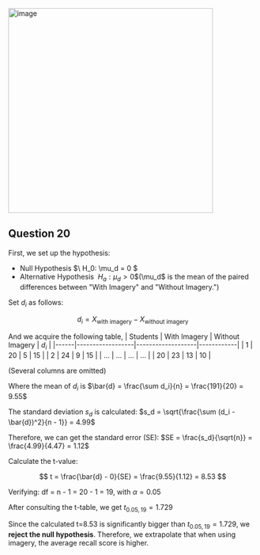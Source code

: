 <img width="414" alt="image" src="https://github.com/user-attachments/assets/9ccba98d-1653-4fe9-9c4e-ac4cc5ef48b7" />

## Question 20

First, we set up the hypothesis:
- Null Hypothesis $\ H_0: \mu_d = 0 \$
- Alternative Hypothesis $\ H_a: \mu_d > 0 \$
 ($\mu_d$ is the mean of the paired differences between "With Imagery" and "Without Imagery.")

Set $d_i$ as follows:

$$
d_i = X_{\text{with imagery}} - X_{\text{without imagery}}
$$

And we acquire the following table, 
| Students | With Imagery | Without Imagery | $d_i$ |
|------|------------------|-------------------|------------|
| 1    | 20               | 5                 | 15         |
| 2    | 24               | 9                 | 15         |
| ...  | ...              | ...               | ...        |
| 20   | 23               | 13                | 10         |

(Several columns are omitted)


Where the mean of $d_i$ is $\bar{d} = \frac{\sum d_i}{n} = \frac{191}{20} = 9.55$

The standard deviation $s_d$ is calculated: 
$s_d = \sqrt{\frac{\sum (d_i - \bar{d})^2}{n - 1}} = 4.99$

Therefore, we can get the standard error (SE):
$SE = \frac{s_d}{\sqrt{n}} = \frac{4.99}{4.47} = 1.12$

Calculate the t-value:

$$
t = \frac{\bar{d} - 0}{SE} = \frac{9.55}{1.12} = 8.53
$$

Verifying:
df = n - 1 = 20 - 1 = 19, with $\alpha=0.05$

After consulting the t-table, we get $t_{0.05, 19} = 1.729$

Since the calculated t=8.53 is significantly bigger than $t_{0.05, 19} = 1.729$, we **reject the null hypothesis**.
Therefore, we extrapolate that when using imagery, the average recall score is higher.  
